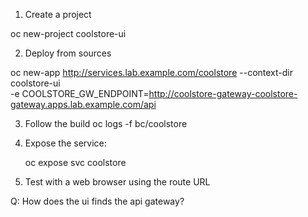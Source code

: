 
1. Create a project

oc new-project coolstore-ui

2. Deploy from sources

  oc new-app http://services.lab.example.com/coolstore --context-dir coolstore-ui \
  -e COOLSTORE_GW_ENDPOINT=http://coolstore-gateway-coolstore-gateway.apps.lab.example.com/api
 

3. Follow the build
   oc logs -f bc/coolstore
   
4. Expose the service:

   oc expose svc coolstore
   
5. Test with a web browser using the route URL

Q: How does the ui finds the api gateway?

